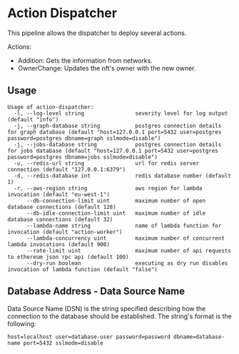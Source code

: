 # Action Dispatcher

This pipeline allows the dispatcher to deploy several actions.

Actions:

* Addition: Gets the information from networks.
* OwnerChange: Updates the nft's owner with the new owner.

## Usage

```
Usage of action-dispatcher:
  -l, --log-level string                severity level for log output (default "info")
  -j, --graph-database string           postgres connection details for graph database (default "host=127.0.0.1 port=5432 user=postgres password=postgres dbname=graph sslmode=disable")
  -j, --jobs-database string            postgres connection details for jobs database (default "host=127.0.0.1 port=5432 user=postgres password=postgres dbname=jobs sslmode=disable")
  -u, --redis-url string                url for redis server connection (default "127.0.0.1:6379")
  -d, --redis-database int              redis database number (default 1)
  -r, --aws-region string               aws region for lambda invocation (default "eu-west-1")
      --db-connection-limit uint        maximum number of open database connections (default 128)
      --db-idle-connection-limit uint   maximum number of idle database connections (default 32)
      --lambda-name string              name of lambda function for invocation (default "action-worker")
      --lambda-concurrency uint         maximum number of concurrent lambda invocations (default 900)
      --rate-limit uint                 maximum number of api requests to ethereum json rpc api (default 100)
      --dry-run boolean                 executing as dry run disables invocation of lambda function (default "false")
```

## Database Address - Data Source Name

Data Source Name (DSN) is the string specified describing how the connection to the database should be established. The
string's format is the following:

```
host=localhost user=database-user password=password dbname=database-name port=5432 sslmode=disable
```
